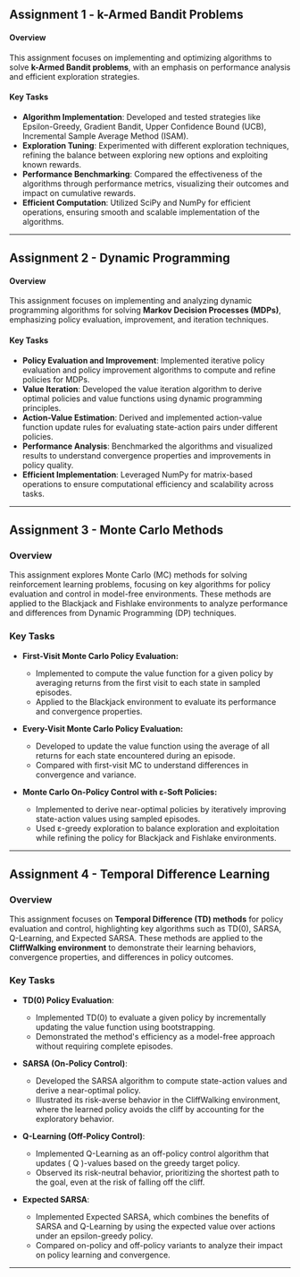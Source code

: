 ## **Assignment 1 - k-Armed Bandit Problems**

#### Overview
This assignment focuses on implementing and optimizing algorithms to solve **k-Armed Bandit problems**, with an emphasis on performance analysis and efficient exploration strategies.

#### Key Tasks

- **Algorithm Implementation**: Developed and tested strategies like Epsilon-Greedy, Gradient Bandit, Upper Confidence Bound (UCB), Incremental Sample Average Method (ISAM).
- **Exploration Tuning**: Experimented with different exploration techniques, refining the balance between exploring new options and exploiting known rewards.
- **Performance Benchmarking**: Compared the effectiveness of the algorithms through performance metrics, visualizing their outcomes and impact on cumulative rewards.
- **Efficient Computation**: Utilized SciPy and NumPy for efficient operations, ensuring smooth and scalable implementation of the algorithms.

---

## **Assignment 2 - Dynamic Programming**

#### Overview
This assignment focuses on implementing and analyzing dynamic programming algorithms for solving **Markov Decision Processes (MDPs)**, emphasizing policy evaluation, improvement, and iteration techniques.

#### Key Tasks

- **Policy Evaluation and Improvement**: Implemented iterative policy evaluation and policy improvement algorithms to compute and refine policies for MDPs.
- **Value Iteration**: Developed the value iteration algorithm to derive optimal policies and value functions using dynamic programming principles.
- **Action-Value Estimation**: Derived and implemented action-value function update rules for evaluating state-action pairs under different policies.
- **Performance Analysis**: Benchmarked the algorithms and visualized results to understand convergence properties and improvements in policy quality.
- **Efficient Implementation**: Leveraged NumPy for matrix-based operations to ensure computational efficiency and scalability across tasks.

---

## **Assignment 3 - Monte Carlo Methods**

### Overview
This assignment explores Monte Carlo (MC) methods for solving reinforcement learning problems, focusing on key algorithms for policy evaluation and control in model-free environments. These methods are applied to the Blackjack and Fishlake environments to analyze performance and differences from Dynamic Programming (DP) techniques.

### Key Tasks

- **First-Visit Monte Carlo Policy Evaluation:**
  - Implemented to compute the value function for a given policy by averaging returns from the first visit to each state in sampled episodes.
  - Applied to the Blackjack environment to evaluate its performance and convergence properties.

- **Every-Visit Monte Carlo Policy Evaluation:**
  - Developed to update the value function using the average of all returns for each state encountered during an episode.
  - Compared with first-visit MC to understand differences in convergence and variance.

- **Monte Carlo On-Policy Control with ε-Soft Policies:**
  - Implemented to derive near-optimal policies by iteratively improving state-action values using sampled episodes.
  - Used ε-greedy exploration to balance exploration and exploitation while refining the policy for Blackjack and Fishlake environments.

---

## **Assignment 4 - Temporal Difference Learning**

### Overview
This assignment focuses on **Temporal Difference (TD) methods** for policy evaluation and control, highlighting key algorithms such as TD(0), SARSA, Q-Learning, and Expected SARSA. These methods are applied to the **CliffWalking environment** to demonstrate their learning behaviors, convergence properties, and differences in policy outcomes.


### Key Tasks

- **TD(0) Policy Evaluation**:
  - Implemented TD(0) to evaluate a given policy by incrementally updating the value function using bootstrapping.
  - Demonstrated the method's efficiency as a model-free approach without requiring complete episodes.

- **SARSA (On-Policy Control)**:
  - Developed the SARSA algorithm to compute state-action values and derive a near-optimal policy.
  - Illustrated its risk-averse behavior in the CliffWalking environment, where the learned policy avoids the cliff by accounting for the exploratory behavior.

- **Q-Learning (Off-Policy Control)**:
  - Implemented Q-Learning as an off-policy control algorithm that updates \( Q \)-values based on the greedy target policy.
  - Observed its risk-neutral behavior, prioritizing the shortest path to the goal, even at the risk of falling off the cliff.

- **Expected SARSA**:
  - Implemented Expected SARSA, which combines the benefits of SARSA and Q-Learning by using the expected value over actions under an epsilon-greedy policy.
  - Compared on-policy and off-policy variants to analyze their impact on policy learning and convergence.

---
